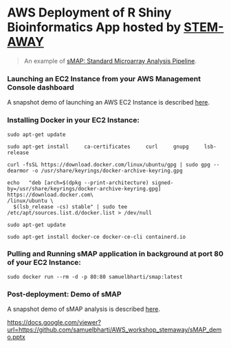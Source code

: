# AWS Deployment of R Shiny Bioinformatics App hosted by [STEM-AWAY](https://stemaway.com/)
> An example of [sMAP: Standard Microarray Analysis Pipeline](https://github.com/BI-STEM-Away/sMAP).

### Launching an EC2 Instance from your AWS Management Console dashboard

A snapshot demo of launching an AWS EC2 Instance is described [here](AWS_EC2_launch_and_connect).



### Installing Docker in your EC2 Instance:

```Shell
sudo apt-get update
```

```Shell
sudo apt-get install     ca-certificates     curl     gnupg     lsb-release
```

```Shell
curl -fsSL https://download.docker.com/linux/ubuntu/gpg | sudo gpg --dearmor -o /usr/share/keyrings/docker-archive-keyring.gpg
```

```Shell
echo   "deb [arch=$(dpkg --print-architecture) signed-by=/usr/share/keyrings/docker-archive-keyring.gpg] https://download.docker.com\
/linux/ubuntu \
  $(lsb_release -cs) stable" | sudo tee /etc/apt/sources.list.d/docker.list > /dev/null
```

```Shell
sudo apt-get update
```

```Shell
sudo apt-get install docker-ce docker-ce-cli containerd.io
```


### Pulling and Running sMAP application in background at port 80 of your EC2 Instance:

```Shell
sudo docker run --rm -d -p 80:80 samuelbharti/smap:latest
```


### Post-deployment: Demo of sMAP

A snapshot demo of sMAP analysis is described [here](sMAP_demo).

https://docs.google.com/viewer?url=https://github.com/samuelbharti/AWS_workshop_stemaway/sMAP_demo.pptx

